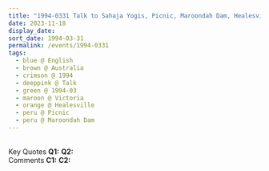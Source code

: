 ```yaml
---
title: "1994-0331 Talk to Sahaja Yogis, Picnic, Maroondah Dam, Healesville (65 kms ENE of Melbourne), Victoria, Australia"
date: 2023-11-18
display_date: 
sort_date: 1994-03-31
permalink: /events/1994-0331
tags:
  - blue @ English
  - brown @ Australia
  - crimson @ 1994
  - deeppink @ Talk
  - green @ 1994-03
  - maroon @ Victoria
  - orange @ Healesville
  - peru @ Picnic
  - peru @ Maroondah Dam
---
```


<br>

<wave-list>
  <list-title color="DarkSeaGreen" width="55">Key Quotes</list-title>
  <list-item color="BlanchedAlmond" width="280"><b>Q1:</b> <i></i></list-item>
  <list-item color="Lavender" width="280"><b>Q2:</b> <i></i></list-item>
</wave-list>

<br>

<wave-list>
  <list-title color="DarkSeaGreen" width="55">Comments</list-title>
  <list-item color="BlanchedAlmond" width="280"><b>C1:</b> <i></i></list-item>
  <list-item color="Lavender" width="280"><b>C2:</b> <i></i></list-item>
</wave-list>